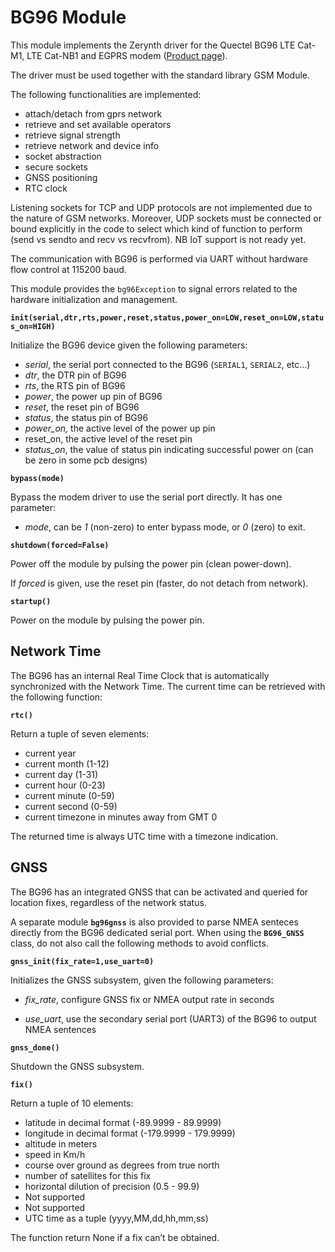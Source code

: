 # BG96 Module

This module implements the Zerynth driver for the Quectel BG96 LTE Cat-M1, LTE Cat-NB1 and EGPRS modem ([Product page](https://www.quectel.com/product/bg96.htm)).

The driver must be used together with the standard library GSM Module.

The following functionalities are implemented:


* attach/detach from gprs network
* retrieve and set available operators
* retrieve signal strength
* retrieve network and device info
* socket abstraction
* secure sockets
* GNSS positioning
* RTC clock

Listening sockets for TCP and UDP protocols are not implemented due to the nature of GSM networks.
Moreover, UDP sockets must be connected or bound explicitly in the code to select which kind of function to perform (send vs sendto and recv vs recvfrom).
NB IoT support is not ready yet.

The communication with BG96 is performed via UART without hardware flow control at 115200 baud.

This module provides the `bg96Exception` to signal errors related to the hardware initialization and management.


**`init(serial,dtr,rts,power,reset,status,power_on=LOW,reset_on=LOW,status_on=HIGH)`**

Initialize the BG96 device given the following parameters:


* *serial*, the serial port connected to the BG96 (`SERIAL1`, `SERIAL2`, etc…)
* *dtr*, the DTR pin of BG96
* *rts*, the RTS pin of BG96
* *power*, the power up pin of BG96
* *reset*, the reset pin of BG96
* *status*, the status pin of BG96
* *power_on,* the active level of the power up pin
* reset_on, the active level of the reset pin
* *status_on*, the value of status pin indicating successful power on (can be zero in some pcb designs)

**`bypass(mode)`**

Bypass the modem driver to use the serial port directly. It has one parameter:


-	*mode*, can be *1* (non-zero) to enter bypass mode, or *0* (zero) to exit.

**`shutdown(forced=False)`**

Power off the module by pulsing the power pin (clean power-down).

If *forced* is given, use the reset pin (faster, do not detach from network).

**`startup()`**

Power on the module by pulsing the power pin.

## Network Time

The BG96 has an internal Real Time Clock that is automatically synchronized with the Network Time.
The current time can be retrieved with the following function:


**`rtc()`**

Return a tuple of seven elements:


* current year
* current month (1-12)
* current day (1-31)
* current hour (0-23)
* current minute (0-59)
* current second (0-59)
* current timezone in minutes away from GMT 0

The returned time is always UTC time with a timezone indication.

## GNSS

The BG96 has an integrated GNSS that can be activated and queried for location fixes, regardless of the network status.

A separate module **`bg96gnss`** is also provided to parse NMEA senteces directly from the BG96 dedicated serial port.
When using the **`BG96_GNSS`** class, do not also call the following methods to avoid conflicts.


**`gnss_init(fix_rate=1,use_uart=0)`**

Initializes the GNSS subsystem, given the following parameters:


* *fix_rate*, configure GNSS fix or NMEA output rate in seconds
-	*use_uart*, use the secondary serial port (UART3) of the BG96 to output NMEA sentences

**`gnss_done()`**

Shutdown the GNSS subsystem.


**`fix()`**

Return a tuple of 10 elements:


* latitude in decimal format (-89.9999 - 89.9999)
* longitude in decimal format (-179.9999 - 179.9999)
* altitude in meters
* speed in Km/h
* course over ground as degrees from true north
* number of satellites for this fix
* horizontal dilution of precision (0.5 - 99.9)
* Not supported
* Not supported
* UTC time as a tuple (yyyy,MM,dd,hh,mm,ss)

The function return None if a fix can’t be obtained.
<!--stackedit_data:
eyJoaXN0b3J5IjpbODQ5Nzg4ODY0XX0=
-->